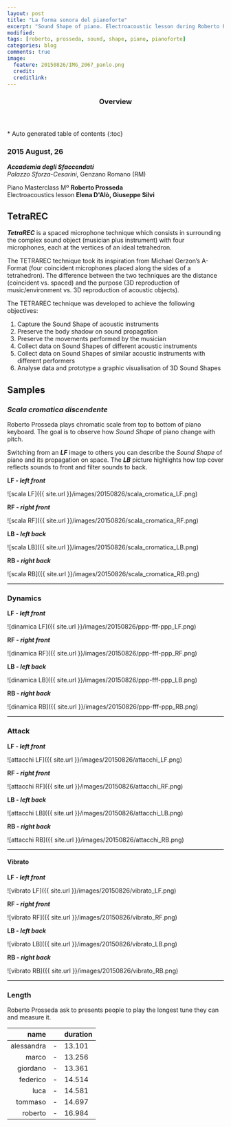 ```yaml
---
layout: post
title: "La forma sonora del pianoforte"
excerpt: "Sound Shape of piano. Electroacoustic lesson during Roberto Prosseda piano Masterclass"
modified: 
tags: [roberto, prosseda, sound, shape, piano, pianoforte]
categories: blog
comments: true
image:
  feature: 20150826/IMG_2067_panlo.png
  credit: 
  creditlink: 
---
```


<section id="table-of-contents" class="toc">
  <header>
    <h3>Overview</h3>
  </header>
<div id="drawer" markdown="1">
*  Auto generated table of contents
{:toc}
</div>
</section><!-- /#table-of-contents -->

### 2015 August, 26

***Accademia degli Sfaccendati***    
*Palazzo Sforza-Cesarini*, Genzano Romano (RM)

Piano Masterclass Mº **Roberto Prosseda**    
Electroacoustics lesson **Elena D'Alò, Giuseppe Silvi**

<!-- ![foto installazione]({{ site.url }}/images/20150826/IMG_2067.JPG) -->
<!-- {: .image-pull-right} -->

## TetraREC

***TetraREC*** is a spaced microphone technique which consists in surrounding the complex sound object (musician plus instrument) with four microphones, each at the vertices of an ideal tetrahedron.

The TETRAREC technique took its inspiration from Michael Gerzon’s A-Format (four coincident microphones placed along the sides of a tetrahedron). The difference between the two techniques are the distance (coincident vs. spaced) and the purpose (3D reproduction of music/environment vs. 3D reproduction of acoustic objects).

The TETRAREC technique was developed to achieve the following objectives:

 1. Capture the Sound Shape of acoustic instruments
 2. Preserve the body shadow on sound propagation
 3. Preserve the movements performed by the musician
 4. Collect data on Sound Shapes of different acoustic instruments
 5. Collect data on Sound Shapes of similar acoustic instruments with different performers
 6. Analyse data and prototype a graphic visualisation of 3D Sound Shapes

## Samples

### *Scala cromatica discendente*

Roberto Prosseda plays chromatic scale from top to bottom of piano keyboard. The goal is to observe how *Sound Shape* of piano change with pitch.

Switching from an ***LF*** image to others you can describe the *Sound Shape* of piano and its propagation on space. The ***LB*** picture highlights how top cover reflects sounds to front and filter sounds to back.

**LF - *left front***

![scala LF]({{ site.url }}/images/20150826/scala_cromatica_LF.png)

**RF - *right front***

![scala RF]({{ site.url }}/images/20150826/scala_cromatica_RF.png)

**LB - *left back***

![scala LB]({{ site.url }}/images/20150826/scala_cromatica_LB.png)

**RB - *right back***

![scala RB]({{ site.url }}/images/20150826/scala_cromatica_RB.png)

----

### Dynamics 

**LF - *left front***

![dinamica LF]({{ site.url }}/images/20150826/ppp-fff-ppp_LF.png)

**RF - *right front***

![dinamica RF]({{ site.url }}/images/20150826/ppp-fff-ppp_RF.png)

**LB - *left back***

![dinamica LB]({{ site.url }}/images/20150826/ppp-fff-ppp_LB.png)

**RB - *right back***

![dinamica RB]({{ site.url }}/images/20150826/ppp-fff-ppp_RB.png)

----

### Attack

**LF - *left front***

![attacchi LF]({{ site.url }}/images/20150826/attacchi_LF.png)    

**RF - *right front***

![attacchi RF]({{ site.url }}/images/20150826/attacchi_RF.png)   

**LB - *left back***

![attacchi LB]({{ site.url }}/images/20150826/attacchi_LB.png)   

**RB - *right back***

![attacchi RB]({{ site.url }}/images/20150826/attacchi_RB.png)

----

#### Vibrato

**LF - *left front***

![vibrato LF]({{ site.url }}/images/20150826/vibrato_LF.png)

**RF - *right front***

![vibrato RF]({{ site.url }}/images/20150826/vibrato_RF.png)

**LB - *left back***

![vibrato LB]({{ site.url }}/images/20150826/vibrato_LB.png)

**RB - *right back***

![vibrato RB]({{ site.url }}/images/20150826/vibrato_RB.png)

----

### Length 

Roberto Prosseda ask to presents people to play the longest tune they can and measure it.

| name        |    | duration  |
|------------:|:--:|:----------|
| alessandra  | -  | 13.101    |
| marco       | -  | 13.256    |
| giordano    | -  | 13.361    |
| federico    | -  | 14.514    |
| luca        | -  | 14.581    |
| tommaso     | -  | 14.697    |
| roberto     | -  | 16.984    |

